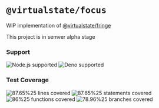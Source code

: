 # `@virtualstate/focus`

WIP implementation of [@virtualstate/fringe](https://github.com/virtualstate/x/blob/main/packages/fringe)

This project is in semver alpha stage

[//]: # (badges)

### Support

 ![Node.js supported](https://img.shields.io/badge/node-%3E%3D16.0.0-blue) ![Deno supported](https://img.shields.io/badge/deno-%3E%3D1.17.0-blue) 

### Test Coverage

 ![87.65%25 lines covered](https://img.shields.io/badge/lines-87.65%25-brightgreen) ![87.65%25 statements covered](https://img.shields.io/badge/statements-87.65%25-brightgreen) ![86%25 functions covered](https://img.shields.io/badge/functions-86%25-brightgreen) ![78.96%25 branches covered](https://img.shields.io/badge/branches-78.96%25-yellow)

[//]: # (badges)
